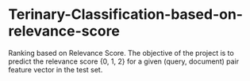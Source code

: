 # Terinary-Classification-based-on-relevance-score

Ranking based on Relevance Score. The objective of the project is to predict the relevance score {0, 1, 2} for a given (query, document) pair feature vector in the test set.
